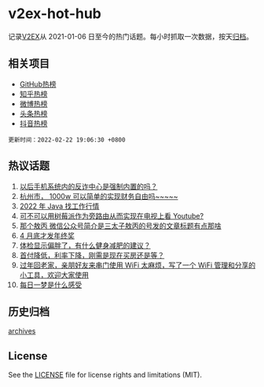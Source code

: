 # v2ex-hot-hub

 记录[V2EX](https://www.v2ex.com/)从 2021-01-06 日至今的热门话题。每小时抓取一次数据，按天[归档](archives)。
 
 ## 相关项目

- [GitHub热榜](https://github.com/snaildev/github-hot-hub)
- [知乎热榜](https://github.com/snaildev/zhihu-hot-hub)
- [微博热榜](https://github.com/snaildev/weibo-hot-hub)
- [头条热榜](https://github.com/snaildev/toutiao-hot-hub)
- [抖音热榜](https://github.com/snaildev/douyin-hot-hub)


 `更新时间：2022-02-22 19:06:30 +0800`

## 热议话题

1. [以后手机系统内的反诈中心是强制内置的吗？](https://www.v2ex.com/t/835486)
1. [杭州市， 1000w 可以简单的实现财务自由吗~~~~~](https://www.v2ex.com/t/835476)
1. [2022 年 Java 找工作行情](https://www.v2ex.com/t/835637)
1. [可不可以用树莓派作为旁路由从而实现在电视上看 Youtube?](https://www.v2ex.com/t/835585)
1. [那个敖丙 微信公众号简介是三太子敖丙的号发的文章标题有点那啥](https://www.v2ex.com/t/835651)
1. [4 月底才发年终奖](https://www.v2ex.com/t/835572)
1. [体检显示偏胖了，有什么健身减肥的建议？](https://www.v2ex.com/t/835579)
1. [首付降低，利率下降，刚需是现在买房还是等？](https://www.v2ex.com/t/835597)
1. [过年回老家，亲朋好友来串门使用 WiFi 太麻烦，写了一个 WiFi 管理和分享的小工具，欢迎大家使用](https://www.v2ex.com/t/835565)
1. [每日一梦是什么感受](https://www.v2ex.com/t/835537)

## 历史归档

[archives](archives)

## License

See the [LICENSE](LICENSE) file for license rights and limitations (MIT).
